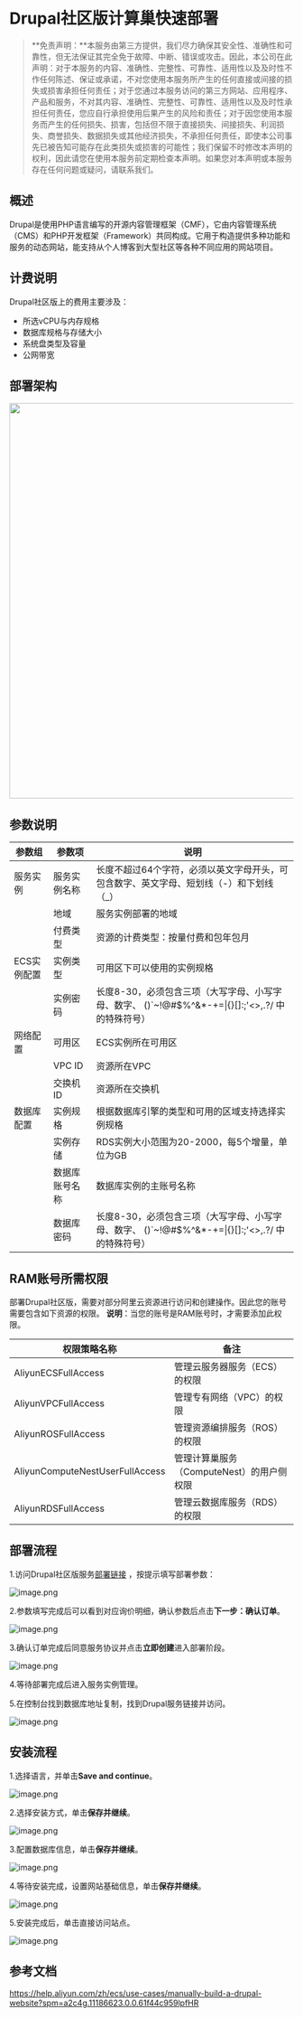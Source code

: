 # Drupal社区版计算巢快速部署

>**免责声明：**本服务由第三方提供，我们尽力确保其安全性、准确性和可靠性，但无法保证其完全免于故障、中断、错误或攻击。因此，本公司在此声明：对于本服务的内容、准确性、完整性、可靠性、适用性以及及时性不作任何陈述、保证或承诺，不对您使用本服务所产生的任何直接或间接的损失或损害承担任何责任；对于您通过本服务访问的第三方网站、应用程序、产品和服务，不对其内容、准确性、完整性、可靠性、适用性以及及时性承担任何责任，您应自行承担使用后果产生的风险和责任；对于因您使用本服务而产生的任何损失、损害，包括但不限于直接损失、间接损失、利润损失、商誉损失、数据损失或其他经济损失，不承担任何责任，即使本公司事先已被告知可能存在此类损失或损害的可能性；我们保留不时修改本声明的权利，因此请您在使用本服务前定期检查本声明。如果您对本声明或本服务存在任何问题或疑问，请联系我们。

## 概述

Drupal是使用PHP语言编写的开源内容管理框架（CMF），它由内容管理系统（CMS）和PHP开发框架（Framework）共同构成。它用于构造提供多种功能和服务的动态网站，能支持从个人博客到大型社区等各种不同应用的网站项目。

## 计费说明

Drupal社区版上的费用主要涉及：

- 所选vCPU与内存规格
- 数据库规格与存储大小
- 系统盘类型及容量
- 公网带宽

## 部署架构

<img src="1.png" width="1500" height="700" align="bottom"/>

## 参数说明

| 参数组     | 参数项     | 说明                                                                     |
|---------|---------|------------------------------------------------------------------------|
| 服务实例    | 服务实例名称  | 长度不超过64个字符，必须以英文字母开头，可包含数字、英文字母、短划线（-）和下划线（_）                          |
|         | 地域      | 服务实例部署的地域                                                              |
|         | 付费类型    | 资源的计费类型：按量付费和包年包月                                                      |
| ECS实例配置 | 实例类型    | 可用区下可以使用的实例规格                                                          |
|         | 实例密码    | 长度8-30，必须包含三项（大写字母、小写字母、数字、 ()`~!@#$%^&*-+=&#124;{}[]:;'<>,.?/ 中的特殊符号） |
| 网络配置    | 可用区     | ECS实例所在可用区                                                             |
|         | VPC ID  | 资源所在VPC                                                                |
|         | 交换机ID   | 资源所在交换机                                                                |
| 数据库配置   | 实例规格    | 根据数据库引擎的类型和可用的区域支持选择实例规格                                               |
|         | 实例存储    | RDS实例大小范围为20-2000，每5个增量，单位为GB                                          |
|         | 数据库账号名称 | 数据库实例的主账号名称                                                            |
|         | 数据库密码   | 长度8-30，必须包含三项（大写字母、小写字母、数字、 ()`~!@#$%^&*-+=&#124;{}[]:;'<>,.?/ 中的特殊符号） |


## RAM账号所需权限

部署Drupal社区版，需要对部分阿里云资源进行访问和创建操作。因此您的账号需要包含如下资源的权限。
  **说明**：当您的账号是RAM账号时，才需要添加此权限。

| 权限策略名称                          | 备注                          |
|---------------------------------|-----------------------------|
| AliyunECSFullAccess             | 管理云服务器服务（ECS）的权限            |
| AliyunVPCFullAccess             | 管理专有网络（VPC）的权限              |
| AliyunROSFullAccess             | 管理资源编排服务（ROS）的权限            |
| AliyunComputeNestUserFullAccess | 管理计算巢服务（ComputeNest）的用户侧权限  |
| AliyunRDSFullAccess             | 管理云数据库服务（RDS）的权限            |

## 部署流程

1.访问Drupal社区版服务[部署链接](https://computenest.console.aliyun.com/service/instance/create/cn-hangzhou?type=user&ServiceId=service-4e48bfc9312c4b92ab69&ServiceVersion=1)
，按提示填写部署参数：

![image.png](2.png)

2.参数填写完成后可以看到对应询价明细，确认参数后点击**下一步：确认订单**。

![image.png](3.png)

3.确认订单完成后同意服务协议并点击**立即创建**进入部署阶段。

![image.png](4.png)

4.等待部署完成后进入服务实例管理。

5.在控制台找到数据库地址复制，找到Drupal服务链接并访问。

![image.png](5.png)

## 安装流程

1.选择语言，并单击**Save and continue**。

![image.png](6.png)

2.选择安装方式，单击**保存并继续**。

![image.png](7.png)

3.配置数据库信息，单击**保存并继续**。

![image.png](8.png)

4.等待安装完成，设置网站基础信息，单击**保存并继续**。

![image.png](9.png)

5.安装完成后，单击直接访问站点。

![image.png](10.png)


## 参考文档

https://help.aliyun.com/zh/ecs/use-cases/manually-build-a-drupal-website?spm=a2c4g.11186623.0.0.61f44c959lpfHR